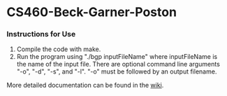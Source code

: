 # CS460-Beck-Garner-Poston

### Instructions for Use
1. Compile the code with make.
2. Run the program using "./bgp inputFileName" where inputFileName is the name of the input file. There are optional command line arguments "-o", "-d", "-s", and "-l". "-o" must be followed by an output filename.

More detailed documentation can be found in the [wiki](https://github.com/Price775/CS460-Beck-Garner-Poston/wiki).
